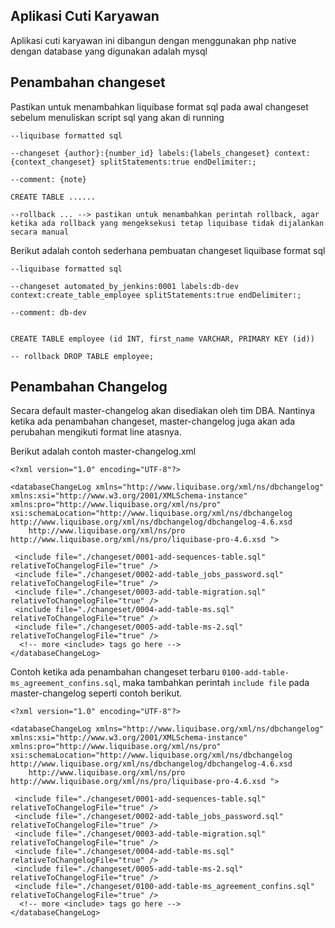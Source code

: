 ## Aplikasi Cuti Karyawan
Aplikasi cuti karyawan ini dibangun dengan menggunakan php native dengan database yang digunakan adalah mysql

## Penambahan changeset
Pastikan untuk menambahkan liquibase format sql pada awal changeset sebelum menuliskan script sql yang akan di running

```
--liquibase formatted sql

--changeset {author}:{number_id} labels:{labels_changeset} context:{context_changeset} splitStatements:true endDelimiter:;

--comment: {note}

CREATE TABLE ......

--rollback ... --> pastikan untuk menambahkan perintah rollback, agar ketika ada rollback yang mengeksekusi tetap liquibase tidak dijalankan secara manual
```

Berikut adalah contoh sederhana pembuatan changeset liquibase format sql

```
--liquibase formatted sql

--changeset automated_by_jenkins:0001 labels:db-dev context:create_table_employee splitStatements:true endDelimiter:;

--comment: db-dev


CREATE TABLE employee (id INT, first_name VARCHAR, PRIMARY KEY (id))

-- rollback DROP TABLE employee;
```

## Penambahan Changelog

Secara default master-changelog akan disediakan oleh tim DBA. Nantinya ketika ada penambahan changeset, master-changelog juga akan ada perubahan mengikuti format line atasnya.

Berikut adalah contoh master-changelog.xml

```
<?xml version="1.0" encoding="UTF-8"?>

<databaseChangeLog xmlns="http://www.liquibase.org/xml/ns/dbchangelog" xmlns:xsi="http://www.w3.org/2001/XMLSchema-instance" xmlns:pro="http://www.liquibase.org/xml/ns/pro" xsi:schemaLocation="http://www.liquibase.org/xml/ns/dbchangelog http://www.liquibase.org/xml/ns/dbchangelog/dbchangelog-4.6.xsd
    http://www.liquibase.org/xml/ns/pro http://www.liquibase.org/xml/ns/pro/liquibase-pro-4.6.xsd ">

 <include file="./changeset/0001-add-sequences-table.sql" relativeToChangelogFile="true" /> 
 <include file="./changeset/0002-add-table_jobs_password.sql" relativeToChangelogFile="true" /> 
 <include file="./changeset/0003-add-table-migration.sql" relativeToChangelogFile="true" />  
 <include file="./changeset/0004-add-table-ms.sql" relativeToChangelogFile="true" />  
 <include file="./changeset/0005-add-table-ms-2.sql" relativeToChangelogFile="true" />  
  <!-- more <include> tags go here -->
</databaseChangeLog>
```

Contoh ketika ada penambahan changeset terbaru `0100-add-table-ms_agreement_confins.sql`, maka tambahkan perintah `include file` pada master-changelog seperti contoh berikut.

```
<?xml version="1.0" encoding="UTF-8"?>

<databaseChangeLog xmlns="http://www.liquibase.org/xml/ns/dbchangelog" xmlns:xsi="http://www.w3.org/2001/XMLSchema-instance" xmlns:pro="http://www.liquibase.org/xml/ns/pro" xsi:schemaLocation="http://www.liquibase.org/xml/ns/dbchangelog http://www.liquibase.org/xml/ns/dbchangelog/dbchangelog-4.6.xsd
    http://www.liquibase.org/xml/ns/pro http://www.liquibase.org/xml/ns/pro/liquibase-pro-4.6.xsd ">

 <include file="./changeset/0001-add-sequences-table.sql" relativeToChangelogFile="true" /> 
 <include file="./changeset/0002-add-table_jobs_password.sql" relativeToChangelogFile="true" /> 
 <include file="./changeset/0003-add-table-migration.sql" relativeToChangelogFile="true" />  
 <include file="./changeset/0004-add-table-ms.sql" relativeToChangelogFile="true" />  
 <include file="./changeset/0005-add-table-ms-2.sql" relativeToChangelogFile="true" />  
 <include file="./changeset/0100-add-table-ms_agreement_confins.sql" relativeToChangelogFile="true" /> 
  <!-- more <include> tags go here -->
</databaseChangeLog>
```
